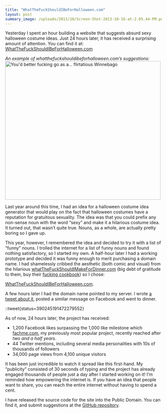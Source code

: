 ```yaml
---
title: "WhatTheFuckShouldIBeForHalloween.com"
layout: post
summary_image: /uploads/2013/10/Screen-Shot-2013-10-16-at-2.05.44-PM.png
---
```


Yesterday I spent an hour building a website that suggests absurd sexy
halloween costume ideas. Just 24 hours later, it has received a surprising
amount of attention.  You can find it at: <a
href="http://WhatTheFuckShouldIBeForHalloween.com">WhatTheFuckShouldIBeForHalloween.com</a>

*An example of whatthefuckshouldibeforhalloween.com&#8217;s suggestions:*
<a href="http://whatthefuckshouldibeforhalloween.com"><img
class="size-full wp-image-1525 " alt="You'd better fucking go as a...
flirtatious Winnebago"
src="{{ site.url }}/uploads/2013/10/Screen-Shot-2013-10-16-at-2.05.44-PM.png"
width="500" height="446" /></a>


Last year around this time, I had an idea for a halloween costume idea
generator that would play on the fact that halloween costumes have a reputation
for gratuitous sexuality. The idea was that you could prefix any non-sense noun
with the word &#8220;sexy&#8221; and make it a hilarious costume idea. It
turned out, that wasn&#8217;t quite true. Nouns, as a whole, are actually
pretty boring so I gave up.

This year, however, I remembered the idea and decided to try it with a list of
&#8220;funny&#8221; nouns. I trolled the internet for a list of funny nouns
and found nothing satisfactory, so I started my own. A half-hour later I had
a working prototype and decided it was funny enough to merit purchasing
a domain name. I had shamelessly cribbed the aesthetic (both comic and visual)
from the hilarious <a
href="http://www.whatthefuckshouldimakefordinner.com/">whatTheFuckShouldIMakeForDinner.com</a>
(big debt of gratitude to them, buy their <a
     href="http://www.amazon.com/gp/product/0762441771/ref=as_li_ss_tl?ie=UTF8&amp;camp=1789&amp;creative=390957&amp;creativeASIN=0762441771&amp;linkCode=as2&amp;tag=wtfsibfc-20">fucking
     cookbook</a>) so I chose:

<a href="http://WhatTheFuckShouldIBeForHalloween.com">WhatTheFuckShouldIBeForHalloween.com</a>.

A few hours later I had the domain name pointed to my server. I wrote <a href="https://twitter.com/captbaritone/status/390245191472279552">a tweet about it</a>, posted a similar message on Facebook and went to dinner.

::tweet{status=390245191472279552}

As of now, 24 hours later, the project has received:

* 1,200 Facebook likes surpassing the 1,000 like milestone which <a
href="http://fachme.com/">fachme.com</a>, my previously most popular project,
recently reached after *two and a half years*.
* 44 Twitter mentions, including several media personalities with 10s of
thousands of followers
* 34,000 page views from 4,100 unique visitors

It has been just incredible to watch it spread like this first-hand. My
&#8220;publicity&#8221; consisted of 30 seconds of typing and the project has
already engaged thousands of people just a day after I started working on it!
I&#8217;m reminded how empowering the internet is. If you have an idea that
people want to share, you can reach the entire internet without having to spend
a cent.

I have released the source code for the site into the Public Domain. You can
find it, and submit suggestions at the <a
href="https://github.com/captbaritone/whatthefuckshouldibeforhalloween">GitHub
repository</a>.
